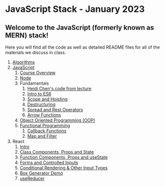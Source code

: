 # JavaScript Stack - January 2023

## Welcome to the JavaScript (formerly known as MERN) stack!

Here you will find all the code as well as detailed README files for all of the materials we discuss in class.

1. [Algorithms](./00-algorithms/)
2. [JavaScript](01-javascript/)
   1. [Course Overview](01-javascript/w1d1-course-overview/)
   2. [Node](01-javascript/w1d1-node/)
   3. Fundamentals
      1. [Heidi Chen's code from lecture](01-javascript/w1d1-heidi-fundamentals.js)
      2. [Intro to ES6](01-javascript/w1d1-fundamentals/01-intro-to-ES6/)
      3. [Scope and Hoisting](01-javascript/w1d1-fundamentals/02-scope-and-hoisting/)
      4. [Destructuring](01-javascript/w1d1-fundamentals/03-destructuring/)
      5. [Spread and Rest Operators](01-javascript/w1d1-fundamentals/04-rest-and-spread/)
      6. [Arrow Functions](01-javascript/w1d1-fundamentals/05-arrow-functions/)
   4. [Object Oriented Programming (OOP)](01-javascript/w1d2-oop/)
   5. [Functional Programming](01-javascript/w1d2-functional/)
      1. [Callback Functions](01-javascript/w1d2-functional/callback-functions/)
      2. [Map and Filter](01-javascript/w1d2-functional/map-and-filter/)
3. React
   1. [Intro](02-react/w1d3-intro/my-first-react-app/)
   2. [Class Components, Props and State](02-react/w1d3-superheroes/)
   3. [Function Components, Props and useState](02-react/w1d4-muppet-cards/)
   4. [Forms and Controlled Inputs](02-react/w1d4-forms-and-state/)
   5. [Conditional Rendering & Other Input Types](02-react/w1d5-conditional-rendering/)
   6. [Box Generator Demo](02-react/w1d5-box-gen/)
   7. [useReducer](02-react/w1d5-usereducer/)